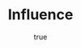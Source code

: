 ---
title: "Influence"
bookCover: "/assets/book-covers/influence.jpg"
slug: "influence"
bookAuthor: "Robert B. Cialdini"
rating: 10
done: false
tags: []
detailedNotes: false
amazonLink: ""
author:
  name: Rico Trebeljahr
  picture: "/assets/blog/profile.jpeg"
---